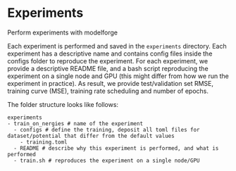 # Experiments
Perform experiments with modelforge

Each experiment is performed and saved in the `experiments` directory. Each experiment has a descriptive name and contains config files inside the configs folder to reproduce the experiment. For each experiment, we provide a descriptive README file, and a bash script reproducing the experiment on a single node and GPU (this might differ from how we run the experiment in practice). 
As result, we provide test/validation set RMSE, training curve (MSE), training rate scheduling and number of epochs.


The folder structure looks like follows:
```
experiments
- train_on_nergies # name of the experiment
  - configs # define the training, deposit all toml files for dataset/potential that differ from the default values 
    - training.toml
  - README # describe why this experiment is performed, and what is performed
  - train.sh # reproduces the experiment on a single node/GPU

```

